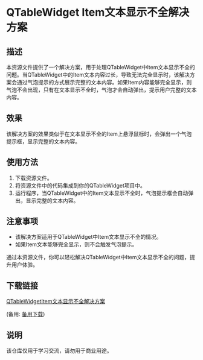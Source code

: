 # QTableWidget Item文本显示不全解决方案

## 描述

本资源文件提供了一个解决方案，用于处理QTableWidget中Item文本显示不全的问题。当QTableWidget中的Item文本内容过长，导致无法完全显示时，该解决方案会通过气泡提示的方式展示完整的文本内容。如果Item内容能够完全显示，则气泡不会出现，只有在文本显示不全时，气泡才会自动弹出，提示用户完整的文本内容。

## 效果

该解决方案的效果类似于在文本显示不全的Item上悬浮鼠标时，会弹出一个气泡提示框，显示完整的文本内容。

## 使用方法

1. 下载资源文件。
2. 将资源文件中的代码集成到你的QTableWidget项目中。
3. 运行程序，当QTableWidget中的Item文本显示不全时，气泡提示框会自动弹出，显示完整的文本内容。

## 注意事项

- 该解决方案适用于QTableWidget中Item文本显示不全的情况。
- 如果Item文本能够完全显示，则不会触发气泡提示。

通过本资源文件，你可以轻松解决QTableWidget中Item文本显示不全的问题，提升用户体验。

## 下载链接
[QTableWidgetItem文本显示不全解决方案](https://pan.quark.cn/s/cfb3429270c7) 

(备用: [备用下载](https://pan.baidu.com/s/18g0v_oEHjNRGkY6-FnpIbQ?pwd=suoz))

## 说明

该仓库仅用于学习交流，请勿用于商业用途。
